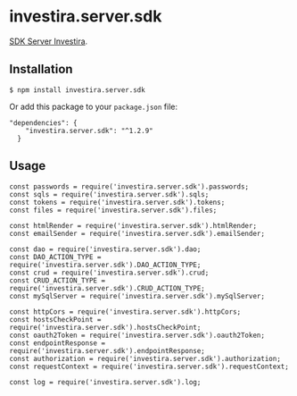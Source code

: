 # investira.server.sdk

[SDK Server Investira](https://www.npmjs.com/package/investira.server.sdk).

## Installation

`$ npm install investira.server.sdk`

Or add this package to your `package.json` file:

```
"dependencies": {
    "investira.server.sdk": "^1.2.9"
  }
```

## Usage

```
const passwords = require('investira.server.sdk').passwords;
const sqls = require('investira.server.sdk').sqls;
const tokens = require('investira.server.sdk').tokens;
const files = require('investira.server.sdk').files;

const htmlRender = require('investira.server.sdk').htmlRender;
const emailSender = require('investira.server.sdk').emailSender;

const dao = require('investira.server.sdk').dao;
const DAO_ACTION_TYPE = require('investira.server.sdk').DAO_ACTION_TYPE;
const crud = require('investira.server.sdk').crud;
const CRUD_ACTION_TYPE = require('investira.server.sdk').CRUD_ACTION_TYPE;
const mySqlServer = require('investira.server.sdk').mySqlServer;

const httpCors = require('investira.server.sdk').httpCors;
const hostsCheckPoint = require('investira.server.sdk').hostsCheckPoint;
const oauth2Token = require('investira.server.sdk').oauth2Token;
const endpointResponse = require('investira.server.sdk').endpointResponse;
const authorization = require('investira.server.sdk').authorization;
const requestContext = require('investira.server.sdk').requestContext;

const log = require('investira.server.sdk').log;

```
